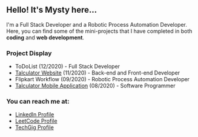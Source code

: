 ## Hello! It's Mysty here...
I'm a Full Stack Developer and a Robotic Process Automation Developer.
Here, you can find some of the mini-projects that I have completed in both __coding__ and __web development__.

### Project Display
* ToDoList (12/2020) - Full Stack Developer
* [Talculator Website](https://talculator-2020.herokuapp.com/) (11/2020) - Back-end and Front-end Developer
* Flipkart Workflow (09/2020) - Robotic Process Automation Developer
* [Talculator Mobile Application](https://play.google.com/store/apps/details?id=com.appticlynx.talculator) (08/2020) - Software Programmer

### You can reach me at: 
* [LinkedIn Profile](https://www.linkedin.com/in/gracelyn-mystica-a-37ba7a179/)
* [LeetCode Profile](https://leetcode.com/Gracelyn-Mystica/)
* [TechGig Profile](https://www.techgig.com/gracelynmysticaantony)
